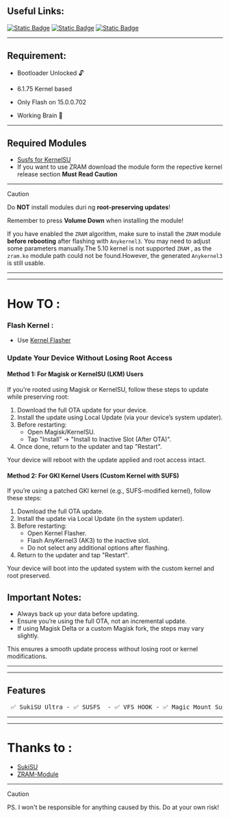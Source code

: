 ## Useful Links:

[![Static Badge](https://img.shields.io/badge/OnePlus%20Kernel%20Manifest%20Nord%204-EB0029?style=for-the-badge&logo=OnePlus)](https://github.com/OnePlusOSS/kernel_manifest/tree/oneplus/sm7675)   [![Static Badge](https://img.shields.io/badge/Follow-Telegram_Updates_Channel-blue?style=for-the-badge&logo=Telegram)](https://t.me/luffyop_updates)  [![Static Badge](https://img.shields.io/badge/OnePlus_Nord_4-Boot_Image_Channel-blue?style=for-the-badge&logo=Telegram)](https://t.me/boot_imgs_nord4/2)

------
## Requirement:

* Bootloader Unlocked 🔓

* 6.1.75 Kernel based 

* Only Flash on 15.0.0.702
 
* Working Brain 🧠
------

## Required Modules

* [Susfs for KernelSU](https://github.com/sidex15/susfs4ksu-module/releases)
* If you want to use ZRAM download the module form the repective kernel release section **Must Read Caution**

------
> [!CAUTION]
> Do **NOT** install modules duri ng **root-preserving updates**!
>
> Remember to press **Volume Down** when installing the module!
>
> If you have enabled the `ZRAM` algorithm, make sure to install the `ZRAM` module
> **before rebooting** after flashing with `Anykernel3`. You may need to adjust some parameters manually.The 5.10 kernel is not supported `ZRAM` , as the `zram.ko` module path could not be found.However, the generated ``Anykernel3`` is still usable.
------

------
# How TO :

### Flash Kernel :

* Use [Kernel Flasher](https://github.com/fatalcoder524/KernelFlasher/releases)

### Update Your Device Without Losing Root Access  

#### Method 1: For Magisk or KernelSU (LKM) Users  
If you're rooted using Magisk or KernelSU, follow these steps to update while preserving root:  

1. Download the full OTA update for your device.  
2. Install the update using Local Update (via your device’s system updater).  
3. Before restarting:  
   - Open Magisk/KernelSU.  
   - Tap "Install" → "Install to Inactive Slot (After OTA)".  
4. Once done, return to the updater and tap "Restart".  

Your device will reboot with the update applied and root access intact.  

#### Method 2: For GKI Kernel Users (Custom Kernel with SUFS)  
If you’re using a patched GKI kernel (e.g., SUFS-modified kernel), follow these steps:  

1. Download the full OTA update.  
2. Install the update via Local Update (in the system updater).  
3. Before restarting:  
   - Open Kernel Flasher.  
   - Flash AnyKernel3 (AK3) to the inactive slot.  
   - Do not select any additional options after flashing.  
4. Return to the updater and tap "Restart".  

Your device will boot into the updated system with the custom kernel and root preserved.  

## Important Notes:  
* Always back up your data before updating.  
* Ensure you’re using the full OTA, not an incremental update.  
* If using Magisk Delta or a custom Magisk fork, the steps may vary slightly.  

This ensures a smooth update process without losing root or kernel modifications.

------

------
## Features

<pre> ✅ SukiSU Ultra - ✅ SUSFS  - ✅ VFS HOOK - ✅ Magic Mount Support (KPM) - ✅ BBR Support - ✅ ZRAM </pre>
------

------
# Thanks to :

* [SukiSU](https://github.com/SukiSU-Ultra/SukiSU-Ultra)
* [ZRAM-Module](https://github.com/FurLC/ZRAM-Module)

------

> [!CAUTION]
> PS. I won't be responsible for anything caused by this. Do at your own risk!
